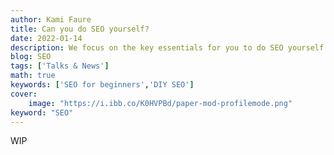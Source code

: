 ```yaml
---
author: Kami Faure
title: Can you do SEO yourself?
date: 2022-01-14
description: We focus on the key essentials for you to do SEO yourself and where you should seek professionals for advanced results.
blog: SEO
tags: ['Talks & News']
math: true
keywords: ['SEO for beginners','DIY SEO']
cover:
    image: "https://i.ibb.co/K0HVPBd/paper-mod-profilemode.png"
keyword: "SEO"
---
```

WIP

<script type="application/ld+json">{"@context":"https://schema.org","@type":"FAQPage","mainEntity":[{"@type":"Question","name":"Hello?","acceptedAnswer":{"@type":"Answer","text":"Yes, hello"}}]}</script><!--FAQPage Code Generated by https://saijogeorge.com/json-ld-schema-generator/faq/-->